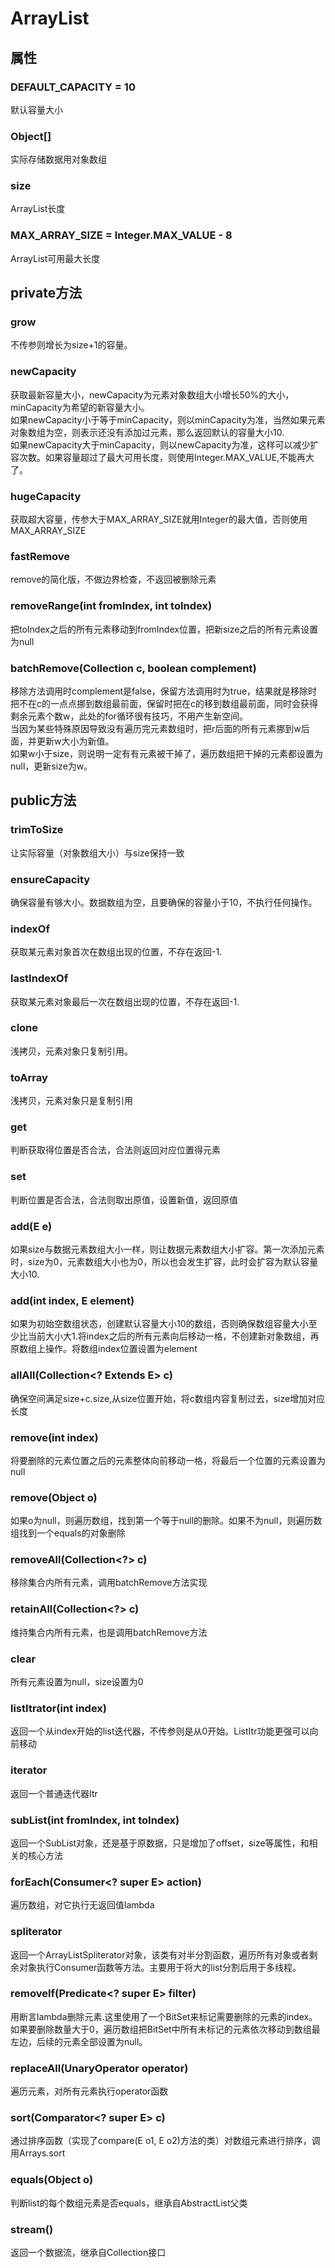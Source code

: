 # ArrayList
## 属性
### DEFAULT_CAPACITY = 10
默认容量大小
### Object[]
实际存储数据用对象数组 
### size
ArrayList长度 
### MAX_ARRAY_SIZE = Integer.MAX_VALUE - 8
ArrayList可用最大长度

## private方法
### grow
不传参则增长为size+1的容量。
### newCapacity
获取最新容量大小，newCapacity为元素对象数组大小增长50%的大小，minCapacity为希望的新容量大小。  
如果newCapacity小于等于minCapacity，则以minCapacity为准，当然如果元素对象数组为空，则表示还没有添加过元素，那么返回默认的容量大小10.  
如果newCapacity大于minCapacity，则以newCapacity为准，这样可以减少扩容次数。如果容量超过了最大可用长度，则使用Integer.MAX_VALUE,不能再大了。
### hugeCapacity
获取超大容量，传参大于MAX_ARRAY_SIZE就用Integer的最大值，否则使用MAX_ARRAY_SIZE

### fastRemove
remove的简化版，不做边界检查，不返回被删除元素

### removeRange(int fromIndex, int toIndex)
把toIndex之后的所有元素移动到fromIndex位置，把新size之后的所有元素设置为null

### batchRemove(Collection c, boolean complement)
移除方法调用时complement是false，保留方法调用时为true，结果就是移除时把不在c的一点点挪到数组最前面，保留时把在c的移到数组最前面，同时会获得剩余元素个数w，此处的for循环很有技巧，不用产生新空间。  
当因为某些特殊原因导致没有遍历完元素数组时，把r后面的所有元素挪到w后面，并更新w大小为新值。  
如果w小于size，则说明一定有有元素被干掉了，遍历数组把干掉的元素都设置为null，更新size为w。


## public方法
### trimToSize 
让实际容量（对象数组大小）与size保持一致

### ensureCapacity 
确保容量有够大小。数据数组为空，且要确保的容量小于10，不执行任何操作。  

### indexOf
获取某元素对象首次在数组出现的位置，不存在返回-1.

### lastIndexOf
获取某元素对象最后一次在数组出现的位置，不存在返回-1.

### clone
浅拷贝，元素对象只复制引用。

### toArray
浅拷贝，元素对象只是复制引用

### get
判断获取得位置是否合法，合法则返回对应位置得元素

### set
判断位置是否合法，合法则取出原值，设置新值，返回原值

### add(E e)
如果size与数据元素数组大小一样，则让数据元素数组大小扩容。第一次添加元素时，size为0，元素数组大小也为0，所以也会发生扩容，此时会扩容为默认容量大小10.

### add(int index, E element)
如果为初始空数组状态，创建默认容量大小10的数组，否则确保数组容量大小至少比当前大小大1.将index之后的所有元素向后移动一格，不创建新对象数组，再原数组上操作。将数组index位置设置为element

### allAll(Collection<? Extends E> c)
确保空间满足size+c.size,从size位置开始，将c数组内容复制过去，size增加对应长度

### remove(int index)
将要删除的元素位置之后的元素整体向前移动一格，将最后一个位置的元素设置为null

### remove(Object o)
如果o为null，则遍历数组，找到第一个等于null的删除。如果不为null，则遍历数组找到一个equals的对象删除

### removeAll(Collection<?> c)
移除集合内所有元素，调用batchRemove方法实现

### retainAll(Collection<?> c)
维持集合内所有元素，也是调用batchRemove方法

### clear
所有元素设置为null，size设置为0


### listItrator(int index)
返回一个从index开始的list迭代器，不传参则是从0开始。ListItr功能更强可以向前移动

### iterator
返回一个普通迭代器Itr

### subList(int fromIndex, int toIndex)
返回一个SubList对象，还是基于原数据，只是增加了offset，size等属性，和相关的核心方法

### forEach(Consumer<? super E> action)
遍历数组，对它执行无返回值lambda

### spliterator
返回一个ArrayListSpliterator对象，该类有对半分割函数，遍历所有对象或者剩余对象执行Consumer函数等方法。主要用于将大的list分割后用于多线程。

### removeIf(Predicate<? super E> filter)
用断言lambda删除元素.这里使用了一个BitSet来标记需要删除的元素的index。如果要删除数量大于0，遍历数组把BitSet中所有未标记的元素依次移动到数组最左边，后续的元素全部设置为null。

### replaceAll(UnaryOperator<E> operator)
遍历元素，对所有元素执行operator函数

### sort(Comparator<? super E> c)
通过排序函数（实现了compare(E o1, E o2)方法的类）对数组元素进行排序，调用Arrays.sort

### equals(Object o)
判断list的每个数组元素是否equals，继承自AbstractList父类

### stream()
返回一个数据流，继承自Collection接口
